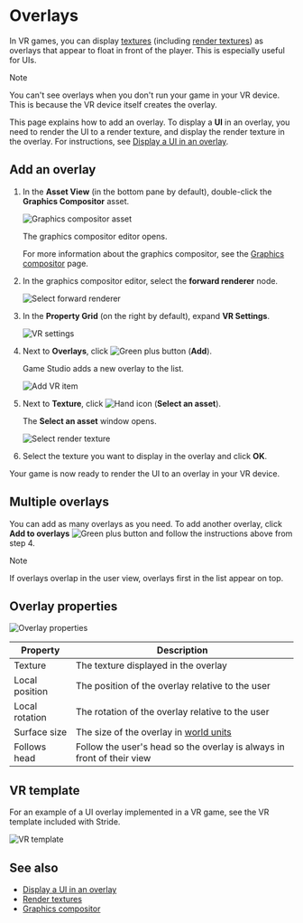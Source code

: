 # Overlays

In VR games, you can display [textures](../graphics/textures/index.md) (including [render textures](../graphics/graphics-compositor/render-textures.md)) as overlays that appear to float in front of the player. This is especially useful for UIs.

> [!Note]
> You can't see overlays when you don't run your game in your VR device. This is because the VR device itself creates the overlay.

This page explains how to add an overlay. To display a **UI** in an overlay, you need to render the UI to a render texture, and display the render texture in the overlay. For instructions, see [Display a UI in an overlay](display-a-UI-in-an-overlay.md).

## Add an overlay

1. In the **Asset View** (in the bottom pane by default), double-click the **Graphics Compositor** asset.

   ![Graphics compositor asset](../graphics/graphics-compositor/media/graphics-compositor-asset.png)

   The graphics compositor editor opens.

   For more information about the graphics compositor, see the [Graphics compositor](../graphics/graphics-compositor/index.md) page.

2. In the graphics compositor editor, select the **forward renderer** node.

   ![Select forward renderer](media/select-forward-renderer.png)

3. In the **Property Grid** (on the right by default), expand **VR Settings**.

   ![VR settings](media/vr-settings.png)

4. Next to **Overlays**, click ![Green plus button](~/manual/game-studio/media/green-plus-icon.png) (**Add**).

   Game Studio adds a new overlay to the list.

   ![Add VR item](media/add-overlay.png)

5. Next to **Texture**, click ![Hand icon](~/manual/game-studio/media/hand-icon.png) (**Select an asset**).

   The **Select an asset** window opens.

   ![Select render texture](../graphics/graphics-compositor/media/select-render-frame.png)

6. Select the texture you want to display in the overlay and click **OK**.

Your game is now ready to render the UI to an overlay in your VR device.

## Multiple overlays

You can add as many overlays as you need. To add another overlay, click **Add to overlays** ![Green plus button](~/manual/game-studio/media/green-plus-icon.png) and follow the instructions above from step 4.

> [!Note]
> If overlays overlap in the user view, overlays first in the list appear on top.

## Overlay properties

![Overlay properties](media/overlay-properties.png)

| Property | Description |
|----------------|------------------
| Texture | The texture displayed in the overlay |
| Local position | The position of the overlay relative to the user |
| Local rotation | The rotation of the overlay relative to the user |
| Surface size | The size of the overlay in [world units](../game-studio/world-units.md) |
| Follows head | Follow the user's head so the overlay is always in front of their view |

## VR template

For an example of a UI overlay implemented in a VR game, see the VR template included with Stride.

![VR template](media/template-virtual-reality.png)

## See also

* [Display a UI in an overlay](display-a-UI-in-an-overlay.md)
* [Render textures](../graphics/graphics-compositor/render-textures.md)
* [Graphics compositor](../graphics/graphics-compositor/index.md)
